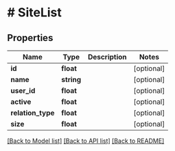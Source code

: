 # # SiteList

## Properties

Name | Type | Description | Notes
------------ | ------------- | ------------- | -------------
**id** | **float** |  | [optional] 
**name** | **string** |  | [optional] 
**user_id** | **float** |  | [optional] 
**active** | **float** |  | [optional] 
**relation_type** | **float** |  | [optional] 
**size** | **float** |  | [optional] 

[[Back to Model list]](../../README.md#documentation-for-models) [[Back to API list]](../../README.md#documentation-for-api-endpoints) [[Back to README]](../../README.md)


